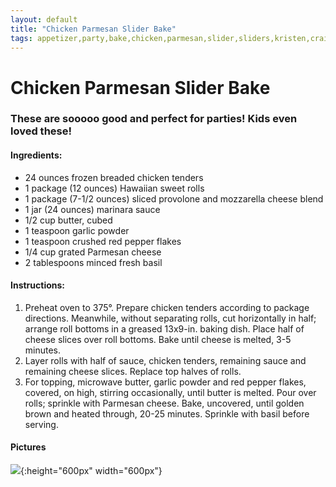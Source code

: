 ```yaml
---
layout: default
title: "Chicken Parmesan Slider Bake"
tags: appetizer,party,bake,chicken,parmesan,slider,sliders,kristen,craig,willett
---
```

# Chicken Parmesan Slider Bake

### These are sooooo good and perfect for parties!  Kids even loved these!

#### Ingredients:
- 24 ounces frozen breaded chicken tenders
- 1 package (12 ounces) Hawaiian sweet rolls
- 1 package (7-1/2 ounces) sliced provolone and mozzarella cheese blend
- 1 jar (24 ounces) marinara sauce
- 1/2 cup butter, cubed
- 1 teaspoon garlic powder
- 1 teaspoon crushed red pepper flakes
- 1/4 cup grated Parmesan cheese
- 2 tablespoons minced fresh basil

#### Instructions:
1. Preheat oven to 375°. Prepare chicken tenders according to package directions. Meanwhile, without separating rolls, cut horizontally in half; arrange roll bottoms in a greased 13x9-in. baking dish. Place half of cheese slices over roll bottoms. Bake until cheese is melted, 3-5 minutes.
2. Layer rolls with half of sauce, chicken tenders, remaining sauce and remaining cheese slices. Replace top halves of rolls.
3. For topping, microwave butter, garlic powder and red pepper flakes, covered, on high, stirring occasionally, until butter is melted. Pour over rolls; sprinkle with Parmesan cheese. Bake, uncovered, until golden brown and heated through, 20-25 minutes. Sprinkle with basil before serving.

#### Pictures
![]({{site.github.url}}/AppetizerDips/Images/ChickenParmesanSliderBake.jpg){:height="600px" width="600px"}
